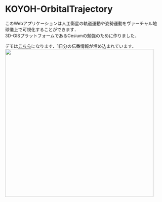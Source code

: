 # KOYOH-OrbitalTrajectory

このWebアプリケーションは人工衛星の軌道運動や姿勢運動をヴァーチャル地球儀上で可視化することができます．  
3D-GISプラットフォームであるCesiumの勉強のために作りました．  

デモは[こちら](https://fugu133.github.io/KOYOH-OrbitalTrajectory/)になります．1日分の伝番情報が埋め込まれています．  
<img src="https://user-images.githubusercontent.com/62766332/226709083-44eceb02-794c-4b24-87da-fdb6986d1ac4.png" width="480">
